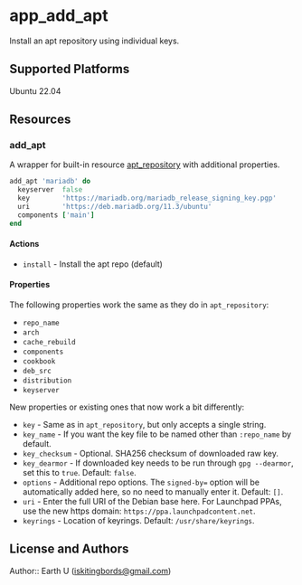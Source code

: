 # app_add_apt

Install an apt repository using individual keys.

## Supported Platforms

Ubuntu 22.04

## Resources

### add_apt

A wrapper for built-in resource [apt_repository](https://docs.chef.io/resources/apt_repository/) with additional properties.

```ruby
add_apt 'mariadb' do
  keyserver  false
  key        'https://mariadb.org/mariadb_release_signing_key.pgp'
  uri        'https://deb.mariadb.org/11.3/ubuntu'
  components ['main']
end
```

#### Actions

- `install` - Install the apt repo (default)

#### Properties

The following properties work the same as they do in `apt_repository`:
- `repo_name`
- `arch`
- `cache_rebuild`
- `components`
- `cookbook`
- `deb_src`
- `distribution`
- `keyserver`

New properties or existing ones that now work a bit differently:
- `key` - Same as in `apt_repository`, but only accepts a single string.
- `key_name` - If you want the key file to be named other than `:repo_name` by default.
- `key_checksum` - Optional. SHA256 checksum of downloaded raw key.
- `key_dearmor` - If downloaded key needs to be run through `gpg --dearmor`, set this to `true`. Default: `false`.
- `options` - Additional repo options. The `signed-by=` option will be automatically added here, so no need to manually enter it. Default: `[]`.
- `uri` - Enter the full URI of the Debian base here. For Launchpad PPAs, use the new https domain: `https://ppa.launchpadcontent.net`.
- `keyrings` - Location of keyrings. Default: `/usr/share/keyrings`.

## License and Authors

Author:: Earth U (<iskitingbords@gmail.com>)
